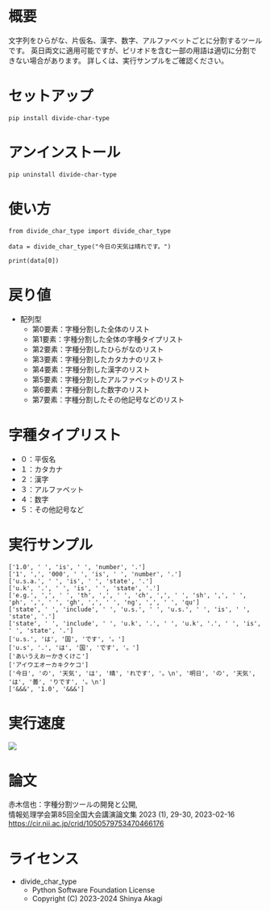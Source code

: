 # 概要

文字列をひらがな、片仮名、漢字、数字、アルファベットごとに分割するツールです。
英日両文に適用可能ですが、ピリオドを含む一部の用語は適切に分割できない場合があります。
詳しくは、実行サンプルをご確認ください。


# セットアップ

```
pip install divide-char-type
```


# アンインストール

```
pip uninstall divide-char-type
```

# 使い方

```
from divide_char_type import divide_char_type

data = divide_char_type("今日の天気は晴れです。")

print(data[0])
```


# 戻り値

- 配列型
	- 第0要素：字種分割した全体のリスト
	- 第1要素：字種分割した全体の字種タイプリスト
	- 第2要素：字種分割したひらがなのリスト
	- 第3要素：字種分割したカタカナのリスト
	- 第4要素：字種分割した漢字のリスト
	- 第5要素：字種分割したアルファベットのリスト
	- 第6要素：字種分割した数字のリスト
	- 第7要素：字種分割したその他記号などのリスト
  
# 字種タイプリスト  

- ０：平仮名
- １：カタカナ
- ２：漢字
- ３：アルファベット
- ４：数字
- ５：その他記号など


# 実行サンプル

```
['1.0', ' ', 'is', ' ', 'number', '.']
['1', ',', '000', ' ', 'is', ' ', 'number', '.']
['u.s.a.', ' ', 'is', ' ', 'state', '.']
['u.k', '.', ' ', 'is', ' ', 'state', '.']
['e.g.', ',', ' ', 'th', ',', ' ', 'ch', ',', ' ', 'sh', ',', ' ', 'ph', ',', ' ', 'gh', ',', ' ', 'ng', ',', ' ', 'qu']
['state', ' ', 'include', ' ', 'u.s.', ' ', 'u.s.', ' ', 'is', ' ', 'state', '.']
['state', ' ', 'include', ' ', 'u.k', '.', ' ', 'u.k', '.', ' ', 'is', ' ', 'state', '.']
['u.s.', 'は', '国', 'です', '。']
['u.s', '.', 'は', '国', 'です', '。']
['あいうえおーかきくけこ']
['アイウエオーカキクケコ']
['今日', 'の', '天気', 'は', '晴', 'れです', '。\n', '明日', 'の', '天気', 'は', '曇', 'りです', '。\n']
['&&&', '1.0', '&&&']
```

# 実行速度

![](calc_implementation_time.png)


# 論文

赤木信也：字種分割ツールの開発と公開,  
情報処理学会第85回全国大会講演論文集 2023 (1), 29-30, 2023-02-16  
https://cir.nii.ac.jp/crid/1050579753470466176  

# ライセンス

- divide_char_type
	- Python Software Foundation License  
	- Copyright (C) 2023-2024 Shinya Akagi

